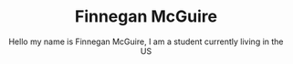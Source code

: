 <h1 align="center"> Finnegan McGuire </h1>
<p align="center">
    Hello my name is Finnegan McGuire, I am a student currently living in the US
</p>
